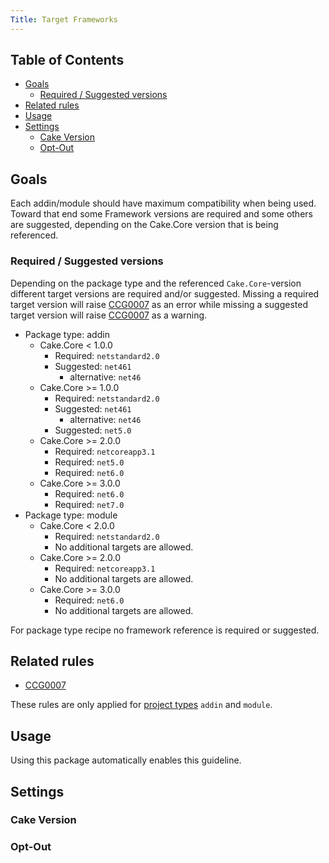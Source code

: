 ```yaml
---
Title: Target Frameworks
---
```


<!-- START doctoc generated TOC please keep comment here to allow auto update -->
<!-- DON'T EDIT THIS SECTION, INSTEAD RE-RUN doctoc TO UPDATE -->
## Table of Contents

- [Goals](#goals)
  - [Required / Suggested versions](#required--suggested-versions)
- [Related rules](#related-rules)
- [Usage](#usage)
- [Settings](#settings)
  - [Cake Version](#cake-version)
  - [Opt-Out](#opt-out)

<!-- END doctoc generated TOC please keep comment here to allow auto update -->

## Goals

Each addin/module should have maximum compatibility when being used. Toward that end some Framework versions are required and some others are
suggested, depending on the Cake.Core version that is being referenced.

### Required / Suggested versions

Depending on the package type and the referenced `Cake.Core`-version different target versions are required and/or suggested.
Missing a required target version will raise [CCG0007](../rules/ccg0007) as an error
while missing a suggested target version will raise [CCG0007](../rules/ccg0007) as a warning.

* Package type: addin
  * Cake.Core < 1.0.0
    * Required: `netstandard2.0`
    * Suggested: `net461`
      * alternative: `net46`
  * Cake.Core >= 1.0.0
    * Required: `netstandard2.0`
    * Suggested: `net461`
      * alternative: `net46`
    * Suggested: `net5.0`
  * Cake.Core >= 2.0.0
    * Required: `netcoreapp3.1`
    * Required: `net5.0`
    * Required: `net6.0`
  * Cake.Core >= 3.0.0
    * Required: `net6.0`
    * Required: `net7.0`
* Package type: module
  * Cake.Core < 2.0.0
    * Required: `netstandard2.0`
    * No additional targets are allowed.
  * Cake.Core >= 2.0.0
    * Required: `netcoreapp3.1`
    * No additional targets are allowed.
  * Cake.Core >= 3.0.0
    * Required: `net6.0`
    * No additional targets are allowed.

For package type recipe no framework reference is required or suggested.

## Related rules

 * [CCG0007](../rules/ccg0007)

These rules are only applied for [project types](../settings#projecttype) `addin` and `module`.

## Usage

Using this package automatically enables this guideline.

## Settings

### Cake Version

<?! Include "../settings/fragments/OverrideCakeVersion.md" /?>

### Opt-Out

<?! Include "../settings/fragments/OmitTargetFramework.md" /?>
